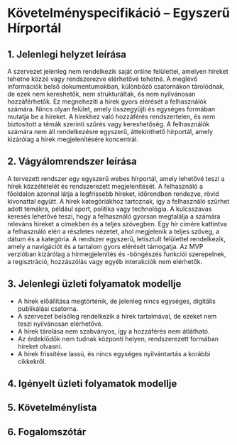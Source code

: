 # Követelményspecifikáció – Egyszerű Hírportál

## 1. Jelenlegi helyzet leírása

A szervezet jelenleg nem rendelkezik saját online felülettel, amelyen híreket tehetne közzé vagy rendszerezve elérhetővé tehetné.
A meglévő információk belső dokumentumokban, különböző csatornákon tárolódnak, de ezek nem kereshetők, nem strukturáltak, és nem nyilvánosan hozzáférhetők.
Ez megnehezíti a hírek gyors elérését a felhasználók számára.
Nincs olyan felület, amely összegyűjti és egységes formában mutatja be a híreket.
A hírekhez való hozzáférés rendszertelen, és nem biztosított a témák szerinti szűrés vagy kereshetőség.
A felhasználók számára nem áll rendelkezésre egyszerű, áttekinthető hírportál, amely kizárólag a hírek megjelenítésére koncentrál.

## 2. Vágyálomrendszer leírása

A tervezett rendszer egy egyszerű webes hírportál, amely lehetővé teszi a hírek közzétételét és rendszerezett megjelenítését.
A felhasználó a főoldalon azonnal látja a legfrissebb híreket, időrendben rendezve, rövid kivonattal együtt.
A hírek kategóriákhoz tartoznak, így a felhasználó szűrhet adott témákra, például sport, politika vagy technológia.
A kulcsszavas keresés lehetővé teszi, hogy a felhasználó gyorsan megtalálja a számára releváns híreket a címekben és a teljes szövegben.
Egy hír címére kattintva a felhasználó eléri a részletes nézetet, ahol megjelenik a teljes szöveg, a dátum és a kategória.
A rendszer egyszerű, letisztult felülettel rendelkezik, amely a navigációt és a tartalom gyors elérését támogatja.
Az MVP verzióban kizárólag a hírmegjelenítés és -böngészés funkciói szerepelnek, a regisztráció, hozzászólás vagy egyéb interakciók nem elérhetők.

## 3. Jelenlegi üzleti folyamatok modellje

- A hírek előállítása megtörténik, de jelenleg nincs egységes, digitális publikálási csatorna.
- A szervezet belsőleg rendelkezik a hírek tartalmával, de ezeket nem teszi nyilvánosan elérhetővé.
- A hírek tárolása nem szabványos, így a hozzáférés nem átlátható.
- Az érdeklődők nem tudnak központi helyen, rendszerezett formában híreket olvasni.
- A hírek frissítése lassú, és nincs egységes nyilvántartás a korábbi cikkekről.

## 4. Igényelt üzleti folyamatok modellje



## 5. Követelménylista



## 6. Fogalomszótár


